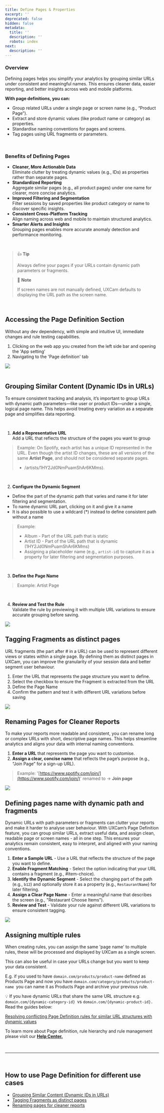 ```yaml
---
title: Define Pages & Properties
excerpt: ''
deprecated: false
hidden: false
metadata:
  title: ''
  description: ''
  robots: index
next:
  description: ''
---
```

### Overview

Defining pages helps you simplify your analytics by grouping similar URLs under consistent and meaningful names. This ensures cleaner data, easier reporting, and better insights across web and mobile platforms.

**With page definitions, you can:**

* Group related URLs under a single page or screen name (e.g., “Product Page”).
* Extract and store dynamic values (like product name or category) as properties.
* Standardise naming conventions for pages and screens.
* Tag pages using URL fragments or parameters.

<br />

### Benefits of Defining Pages

* **Cleaner, More Actionable Data**\
  Eliminate clutter by treating dynamic values (e.g., IDs) as properties rather than separate pages.
* **Standardized Reporting**\
  Aggregate similar pages (e.g., all product pages) under one name for clearer, more concise analytics.
* **Improved Filtering and Segmentation**\
  Filter sessions by saved properties like product category or name to discover specific insights.
* **Consistent Cross-Platform Tracking**\
  Align naming across web and mobile to maintain structured analytics.
* **Smarter Alerts and Insights**\
  Grouping pages enables more accurate anomaly detection and performance monitoring.

<br />

> 👍 **Tip**
>
> Always define your pages if your URLs contain dynamic path parameters or fragments.

> 📘 **Note**
>
> If screen names are not manually defined, UXCam defaults to displaying the URL path as the screen name.

<br />

## **Accessing the Page Definition Section**

Without any dev dependency, with simple and intuitive UI, immediate changes and rule testing capabilities.

1. Clicking on the web app you created from the left side bar and opening the 'App setting'
2. Navigating to the 'Page definition' tab

<Image align="center" src="https://files.readme.io/c700417c7780aa316cd061043db4146dafc14ef012aa638c986f6bd5e626dbbf-Page-Defined.gif" />

<br />

<br />

## **Grouping Similar Content (Dynamic IDs in URLs)**

To ensure consistent tracking and analysis, it’s important to group URLs with dynamic path parameters—like user or product IDs—under a single, logical page name. This helps avoid treating every variation as a separate page and simplifies data reporting.

<br />

1. **Add a Representative URL**\
   Add a URL that reflects the structure of the pages you want to group

> Example: On Spotify, each artist has a unique ID represented in the URL. Even though the artist ID changes, these are all versions of the same **Artist Page**, and should not be considered separate pages.
>
> * /artists/1HY2Jd0NmPuamShAr6KMms).

<br />

2. **Configure the Dynamic Segment**

* Define the part of the dynamic path that varies and name it for later filtering and segmentation.
* To name dynamic URL part, clicking on it and give it a name
* It is also possible to use a wildcard (\*) instead to define consistent path without a name

> Example:
>
> * Album - Part of the URL path that is static
> * Artist ID - Part of the URL path that is dynamic (1HY2Jd0NmPuamShAr6KMms)
> * Assigning a placeholder name (e.g., `artist-id`) to capture it as a property for later filtering and segmentation purposes.

<br />

3. **Define the Page Name**

> Example: Artist Page

<br />

4. **Review and Test the Rule**\
   Validate the rule by previewing it with multiple URL variations to ensure accurate grouping before saving.

<Image align="center" src="https://files.readme.io/b0d59cf8b623ff685a5a420795fa1eddbc3ee7aee8e88313d09c452ef77bd490-Screenshot2025-03-04at08_07_35.png" />

<br />

## **Tagging Fragments as distinct pages**

URL fragments (the part after # in a URL) can be used to represent different views or states within a single page. By defining them as distinct pages in UXCam, you can improve the granularity of your session data and better segment user behaviour.

1. Enter the URL that represents the page structure you want to define.
2. Select the checkbox to ensure the Fragment is extracted from the URL
3. Define the Page Name
4. Confirm the pattern and test it with different URL variations before saving

<Image align="center" src="https://files.readme.io/85435ee8f436f4dbce978c491667d4a810dad88d3923d4934d0618d11d196ed1-Screenshot2025-03-04at08_15_47.png" />

<br />

## **Renaming Pages for Cleaner Reports**

To make your reports more readable and consistent, you can rename long or complex URLs with short, descriptive page names. This helps streamline analytics and aligns your data with internal naming conventions.

1. **Enter a URL** that represents the page you want to customise.
2. **Assign a clear, concise name** that reflects the page’s purpose (e.g., “Join Page” for a sign-up URL).

> Example: '[https://www.spotify.com/join/](https://www.spotify.com/join/)' renamed to -> **Join page**

<Image align="center" src="https://files.readme.io/2963d13b538a678b55a8fb52b91e3ce8014e40e7675ff99e47a17a0d98015743-Screenshot2B2025-03-042Bat2B08_11_01.png" />

<br />

## **Defining pages name with dynamic path and fragments**

Dynamic URLs with path parameters or fragments can clutter your reports and make it harder to analyse user behaviour. With UXCam’s Page Definition feature, you can group similar URLs, extract useful data, and assign clean, readable page or screen names - all in one step. This ensures your analytics remain consistent, easy to interpret, and aligned with your naming conventions.

1. **Enter a Sample URL** - Use a URL that reflects the structure of the page you want to define.
2. **Enable Fragment Matching** - Select the option indicating that your URL contains a fragment (e.g., #item-choice).
3. **Identify the Dynamic Segment** - Select the changing part of the path (e.g., `b12`) and optionally store it as a property (e.g., `RestaurantName`) for later filtering.
4. **Assign a Clear Page Name** - Enter a meaningful name that describes the screen (e.g., "Restaurant Choose Items").
5. **Review and Test** - Validate your rule against different URL variations to ensure consistent tagging.

<Image align="center" src="https://files.readme.io/59f2a79f3cb28eec613fe37424467694e93d248a99f9d8d7a878915220709964-Screenshot_2025-03-04_at_08.18.23.png" />

<br />

## **Assigning multiple rules**

When creating rules, you can assign the same 'page name' to multiple rules, these will be processed and displayed by UXCam as a single screen.

This can also be useful in case your URLs change but you want to keep your data consistent.

E.g. if you used to have `domain.com/products/product-name` defined as Products Page and now you have `domain.com/category/products/product-name `you can name it as Products Page and archive your previous rule.

💡 If you have dynamic URLs that share the same URL structure e.g. `domain.com/{dynamic-category-id} `vs `domain.com/{dynamic-product-id}.` Read the guides below:

[Resolving conflicting Page Definition rules for similar URL structures with dynamic values](https://help.uxcam.com/en/articles/11145060-resolving-conflicting-page-definition-rules-for-similar-url-structures-with-dynamic-values)

To learn more about Page definition, rule hierarchy and rule management please visit our **[Help Center.](https://help.uxcam.com/en/articles/10652702-define-pages-properties-to-simplify-data#h_bc701cd1b1)**

<br />

***

<br />

## How to use Page Definition for different use cases

* [Grouping Similar Content (Dynamic IDs in URLs)](https://help.uxcam.com/en/articles/10652702-define-pages-properties-to-simplify-data#h_11e7c1795b)
* [Tagging Fragments as distinct pages](https://help.uxcam.com/en/articles/10652702-define-pages-properties-to-simplify-data#h_924d5533fc)
* [Renaming pages for cleaner reports](https://help.uxcam.com/en/articles/10652702-define-pages-properties-to-simplify-data#h_3bf133bcdf)